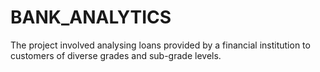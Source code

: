 # BANK_ANALYTICS
 The project involved analysing loans provided by a financial institution to customers of diverse grades and sub-grade levels.
